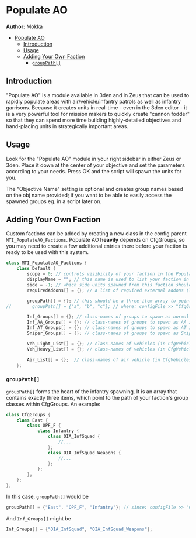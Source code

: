 # Populate AO

**Author:** Mokka

- [Populate AO](#populate-ao)
  - [Introduction](#introduction)
  - [Usage](#usage)
  - [Adding Your Own Faction](#adding-your-own-faction)
    - [`groupPath[]`](#grouppath)

## Introduction

"Populate AO" is a module available in 3den and in Zeus that can be used to rapidly populate areas with air/vehicle/infantry patrols as well as infantry garrisons. Because it creates units in real-time - even in the 3den editor - it is a very powerful tool for mission makers to quickly create "cannon fodder" so that they can spend more time building highly-detailed objectives and hand-placing units in strategically important areas.

## Usage

Look for the "Populate AO" module in your right sidebar in either Zeus or 3den. Place it down at the center of your objective and set the parameters according to your needs. Press OK and the script will spawn the units for you.

The "Objective Name" setting is optional and creates group names based on the obj name provided; if you want to be able to easily access the spawned groups eg. in a script later on.

## Adding Your Own Faction

Custom factions can be added by creating a new class in the config parent `MTI_PopulateAO_Factions`. Populate AO **heavily** depends on CfgGroups, so you may need to create a few additional entries there before your faction is ready to be used with this system.

```cpp
class MTI_PopulateAO_Factions {
    class Default {
        scope = 0; // controls visibility of your faction in the Populate AO dialog
        displayName = ""; // this name is used to list your faction in the Populate AO dialog
        side = -1; // which side units spawned from this faction should be created on (can be different from the side they originally were)
        requiredAddons[] = {}; // a list of required external addons (like in CfgPatches) to automatically hide factions with missing dependencies

        groupPath[] = {}; // this should be a three-item array to point to the location of CfgGroups entries for this faction
//        groupPath[] = {"a", "b", "c"}; // where: configFile >> "CfgGroups" >> "a" >> "b" >> "c"

        Inf_Groups[] = {}; // class-names of groups to spawn as normal infantry (eg. Fire Teams, Assault Squads, etc)
        Inf_AA_Groups[] = {}; // class-names of groups to spawn as AA infantry
        Inf_AT_Groups[] = {}; // class-names of groups to spawn as AT infantry
        Sniper_Groups[] = {}; // class-names of groups to spawn as Sniper teams

        Veh_Light_List[] = {}; // class-names of vehicles (in CfgVehicles) to spawn as light vehicles
        Veh_Heavy_List[] = {}; // class-names of vehicles (in CfgVehicles) to spawn as heavy vehicles

        Air_List[] = {};  // class-names of air vehicle (in CfgVehicles) to spawn as air patrols
    };
```

### `groupPath[]`

`groupPath[]` forms the heart of the infantry spawning. It is an array that contains exactly three items, which point to the path of your faction's group classes within CfgGroups. An example:

```cpp
class CfgGroups {
    class East {
        class OPF_F {
			class Infantry {
				class OIA_InfSquad {
                    //...
                };
                class OIA_InfSquad_Weapons {
                    //...
                };
            };
        };
    };
};
```

In this case, `groupPath[]` would be

```cpp
groupPath[] = {"East", "OPF_F", "Infantry"}; // since: configFile >> "CfgGroups" >> "East" >> "OPF_F" >> "Infantry"
```

And `Inf_Groups[]` might be

```cpp
Inf_Groups[] = {"OIA_InfSquad", "OIA_InfSquad_Weapons"};
```
